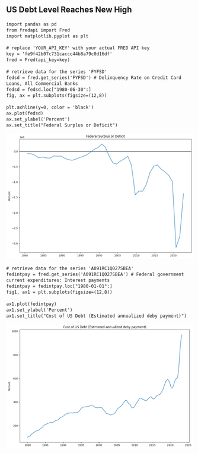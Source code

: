 ## US Debt Level Reaches New High

```
import pandas as pd
from fredapi import Fred
import matplotlib.pyplot as plt

# replace 'YOUR_API_KEY' with your actual FRED API key
key = 'fe9f42b07c731caccc44b8a79c0d16df'
fred = Fred(api_key=key)

# retrieve data for the series 'FYFSD'
fedsd = fred.get_series('FYFSD') # Delinquency Rate on Credit Card Loans, All Commercial Banks 
fedsd = fedsd.loc["1980-06-30":]
fig, ax = plt.subplots(figsize=(12,8))

plt.axhline(y=0, color = 'black')
ax.plot(fedsd)
ax.set_ylabel('Percent')
ax.set_title("Federal Surplus or Deficit")
```

<img src= 
"https://github.com/ki14jaeh/Data-Analysis-Portfolio/blob/main/20230715/US%20Debt%20Deficit%20Surplus.png"
 width="600" 
  />

```
# retrieve data for the series 'A091RC1Q027SBEA'
fedintpay = fred.get_series('A091RC1Q027SBEA') # Federal government current expenditures: Interest payments
fedintpay = fedintpay.loc["1980-01-01":]
fig1, ax1 = plt.subplots(figsize=(12,8))

ax1.plot(fedintpay)
ax1.set_ylabel('Percent')
ax1.set_title("Cost of US Debt (Estimated annualized deby payment)")

```
<img src= 
"https://github.com/ki14jaeh/Data-Analysis-Portfolio/blob/main/20230715/Cost%20of%20US%20Debt.png"
 width="600" 
  />
